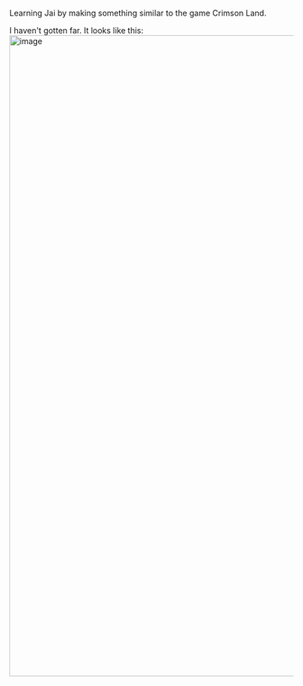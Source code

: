 Learning Jai by making something similar to the game Crimson Land.

I haven't gotten far. It looks like this:
<img width="1922" height="1138" alt="image" src="https://github.com/user-attachments/assets/311c7d6c-11a3-4b91-93f2-7ddbe0867ac4" />
